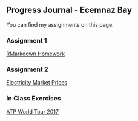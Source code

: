 ## Progress Journal - Ecemnaz Bay 

You can find my assignments on this page. 

### Assignment 1
[RMarkdown Homework](https://pjournal.github.io/boun01-Ecemnaz0/RMarkdown_Homework0.html)

### Assignment 2
[Electricity Market Prices](https://pjournal.github.io/boun01-Ecemnaz0/Assignment-2-Electricity-Market-Prices.html)

### In Class Exercises
[ATP World Tour 2017](https://pjournal.github.io/boun01-Ecemnaz0/tree/gh-pages/InClassExercises/ATPWorldTour2017/ATPWorldTour2017.html)
